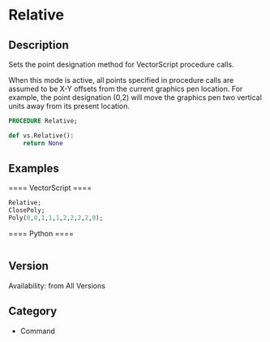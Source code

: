 # Relative

## Description
Sets the point designation method for VectorScript procedure calls. 

When this mode is active, all points specified in procedure calls are assumed to be X-Y offsets from the current graphics pen location. For example, the point designation (0,2) will move the graphics pen two vertical units away from its present location.

```pascal
PROCEDURE Relative;
```

```python
def vs.Relative():
    return None
```

## Examples
==== VectorScript ====
```pascal
Relative;
ClosePoly;
Poly(0,0,1,1,1,2,2,2,2,0);
```
==== Python ====
```python

```

## Version
Availability: from All Versions

## Category
* Command

